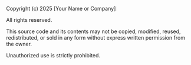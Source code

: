 Copyright (c) 2025 [Your Name or Company]

All rights reserved.

This source code and its contents may not be copied, modified, reused, redistributed, or sold in any form without express written permission from the owner.

Unauthorized use is strictly prohibited.
